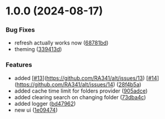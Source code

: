 # 1.0.0 (2024-08-17)


### Bug Fixes

* refresh actually works now ([68781bd](https://github.com/RA341/alt/commit/68781bdca27ee46840d75be45ed215d2fe33029d))
* theming ([339413d](https://github.com/RA341/alt/commit/339413d1db88143506e50596b8f045a7947f2c12))


### Features

* added [[#13](https://github.com/RA341/alt/issues/13)](https://github.com/RA341/alt/issues/13) [[#14](https://github.com/RA341/alt/issues/14)](https://github.com/RA341/alt/issues/14) ([28f4b5a](https://github.com/RA341/alt/commit/28f4b5a57bd45aaa3a9d81528438d6708b1cf3f5))
* added cache time limit for folders provider ([905adce](https://github.com/RA341/alt/commit/905adce401909a9fd9d56def818de2b75d055865))
* added clearing search on changing folder ([73dba4c](https://github.com/RA341/alt/commit/73dba4c851bb2c49c8e1529785637904cdb1b45f))
* added logger ([bd47962](https://github.com/RA341/alt/commit/bd47962795497e3e331adfe2c6899335fec73b1f))
* new ui ([1e09474](https://github.com/RA341/alt/commit/1e09474fa5a3445193d2e7bcd07ff21de75752fe))
